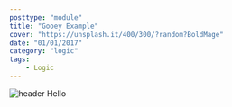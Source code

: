 ```yaml
---
posttype: "module"
title: "Gooey Example"
cover: "https://unsplash.it/400/300/?random?BoldMage"
date: "01/01/2017"
category: "logic"
tags:
    - Logic
---
```


![header](https://i.imgur.com/Bo7RZQv.png)
Hello
